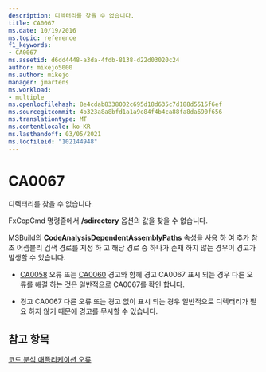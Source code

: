 ```yaml
---
description: 디렉터리를 찾을 수 없습니다.
title: CA0067
ms.date: 10/19/2016
ms.topic: reference
f1_keywords:
- CA0067
ms.assetid: d6dd4448-a3da-4fdb-8138-d22d03020c24
author: mikejo5000
ms.author: mikejo
manager: jmartens
ms.workload:
- multiple
ms.openlocfilehash: 8e4cdab8338002c695d18d635c7d188d5515f6ef
ms.sourcegitcommit: 4b323a8a8bfd1a1a9e84f4b4ca88fa8da690f656
ms.translationtype: MT
ms.contentlocale: ko-KR
ms.lasthandoff: 03/05/2021
ms.locfileid: "102144948"
---
```

# <a name="ca0067"></a>CA0067
디렉터리를 찾을 수 없습니다.

FxCopCmd 명령줄에서 **/sdirectory** 옵션의 값을 찾을 수 없습니다.

MSBuild의 **CodeAnalysisDependentAssemblyPaths** 속성을 사용 하 여 추가 참조 어셈블리 검색 경로를 지정 하 고 해당 경로 중 하나가 존재 하지 않는 경우이 경고가 발생할 수 있습니다.

- [CA0058](ca0058.md) 오류 또는 [CA0060](ca0060.md) 경고와 함께 경고 CA0067 표시 되는 경우 다른 오류를 해결 하는 것은 일반적으로 CA0067를 확인 합니다.

- 경고 CA0067 다른 오류 또는 경고 없이 표시 되는 경우 일반적으로 디렉터리가 필요 하지 않기 때문에 경고를 무시할 수 있습니다.

## <a name="see-also"></a>참고 항목
[코드 분석 애플리케이션 오류](../code-quality/code-analysis-application-errors.md)
